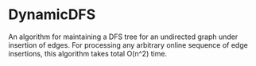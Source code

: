 # DynamicDFS
An algorithm for maintaining a DFS tree for an undirected graph under insertion of edges. For processing any arbitrary online sequence of edge insertions, this algorithm takes total O(n^2) time.
